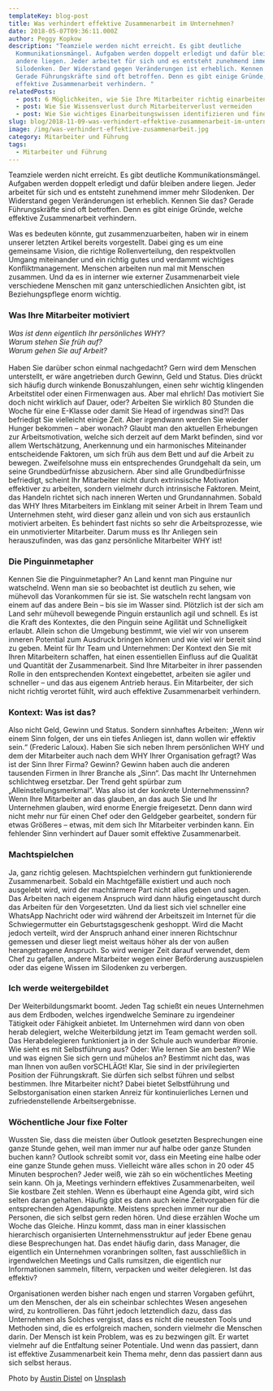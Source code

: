 ```yaml
---
templateKey: blog-post
title: Was verhindert effektive Zusammenarbeit im Unternehmen?
date: 2018-05-07T09:36:11.000Z
author: Peggy Kopkow
description: "Teamziele werden nicht erreicht. Es gibt deutliche
  Kommunikationsmängel. Aufgaben werden doppelt erledigt und dafür bleiben
  andere liegen. Jeder arbeitet für sich und es entsteht zunehmend immer mehr
  Silodenken. Der Widerstand gegen Veränderungen ist erheblich. Kennen Sie das?
  Gerade Führungskräfte sind oft betroffen. Denn es gibt einige Gründe, welche
  effektive Zusammenarbeit verhindern. "
relatedPosts:
  - post: 6 Möglichkeiten, wie Sie Ihre Mitarbeiter richtig einarbeiten
  - post: Wie Sie Wissensverlust durch Mitarbeiterverlust vermeiden
  - post: Wie Sie wichtiges Einarbeitungswissen identifizieren und finden
slug: blog/2018-11-09-was-verhindert-effektive-zusammenarbeit-im-unternehmen
image: /img/was-verhindert-effektive-zusammenarbeit.jpg
category: Mitarbeiter und Führung
tags:
  - Mitarbeiter und Führung
---
```

Teamziele werden nicht erreicht. Es gibt deutliche Kommunikationsmängel. Aufgaben werden doppelt erledigt und dafür bleiben andere liegen. Jeder arbeitet für sich und es entsteht zunehmend immer mehr Silodenken. Der Widerstand gegen Veränderungen ist erheblich. Kennen Sie das? Gerade Führungskräfte sind oft betroffen. Denn es gibt einige Gründe, welche effektive Zusammenarbeit verhindern.

Was es bedeuten könnte, gut zusammenzuarbeiten, haben wir in einem unserer letzten Artikel bereits vorgestellt. Dabei ging es um eine gemeinsame Vision, die richtige Rollenverteilung, den respektvollen Umgang miteinander und ein richtig gutes und verdammt wichtiges Konfliktmanagement. Menschen arbeiten nun mal mit Menschen zusammen. Und da es in interner wie externer Zusammenarbeit viele verschiedene Menschen  mit ganz unterschiedlichen Ansichten gibt, ist Beziehungspflege enorm wichtig. 

### Was Ihre Mitarbeiter motiviert

*Was ist denn eigentlich Ihr persönliches WHY?* \
*Warum stehen Sie früh auf?* \
*Warum gehen Sie auf Arbeit?* \
\
Haben Sie darüber schon einmal nachgedacht? Gern wird dem Menschen unterstellt, er wäre angetrieben durch Gewinn, Geld und Status. Dies drückt sich häufig durch winkende Bonuszahlungen, einen sehr wichtig klingenden Arbeitstitel oder einen Firmenwagen aus. Aber mal ehrlich! Das motiviert Sie doch nicht wirklich auf Dauer, oder? Arbeiten Sie wirklich 80 Stunden die Woche für eine E-Klasse oder damit Sie Head of irgendwas sind?! Das befriedigt Sie vielleicht einige Zeit. Aber irgendwann werden Sie wieder Hunger bekommen – aber wonach? Glaubt man den aktuellen Erhebungen zur Arbeitsmotivation, welche sich derzeit auf dem Markt befinden, sind vor allem Wertschätzung, Anerkennung und ein harmonisches Miteinander entscheidende Faktoren, um sich früh aus dem Bett und auf die Arbeit zu bewegen. Zweifelsohne muss ein entsprechendes Grundgehalt da sein, um seine Grundbedürfnisse abzusichern. Aber sind alle Grundbedürfnisse befriedigt, scheint Ihr Mitarbeiter nicht durch extrinsische Motivation effektiver zu arbeiten, sondern vielmehr durch intrinsische Faktoren. Meint, das Handeln richtet sich nach inneren Werten und Grundannahmen. Sobald das WHY Ihres Mitarbeiters im Einklang mit seiner Arbeit in Ihrem Team und Unternehmen steht, wird dieser ganz allein und von sich aus erstaunlich motiviert arbeiten. Es behindert fast nichts so sehr die Arbeitsprozesse, wie ein unmotivierter Mitarbeiter. Darum muss es Ihr Anliegen sein herauszufinden, was das ganz persönliche Mitarbeiter WHY ist!

### Die Pinguinmetapher

Kennen Sie die Pinguinmetapher? An Land kennt man Pinguine nur watschelnd. Wenn man sie so beobachtet ist deutlich zu sehen, wie mühevoll das Vorankommen für sie ist. Sie watscheln recht langsam von einem auf das andere Bein – bis sie im Wasser sind. Plötzlich ist der sich am Land sehr mühevoll bewegende Pinguin erstaunlich agil und schnell. Es ist die Kraft des Kontextes, die den Pinguin seine Agilität und Schnelligkeit erlaubt. Allein schon die Umgebung bestimmt, wie viel wir von unserem inneren Potential zum Ausdruck bringen können und wie viel wir bereit sind zu geben. Meint für Ihr Team und Unternehmen: Der Kontext den Sie mit Ihren Mitarbeitern schaffen, hat einen essentiellen Einfluss auf die Qualität und Quantität der Zusammenarbeit. Sind Ihre  Mitarbeiter in ihrer passenden Rolle in den entsprechenden Kontext eingebettet, arbeiten sie  agiler und schneller – und das aus eigenem Antrieb heraus. Ein Mitarbeiter, der sich nicht richtig verortet fühlt, wird auch effektive Zusammenarbeit verhindern.

### Kontext: Was ist das?

Also nicht Geld, Gewinn und Status. Sondern sinnhaftes Arbeiten: „Wenn wir einem Sinn folgen, der uns ein tiefes Anliegen ist, dann wollen wir effektiv sein.“ (Frederic Laloux). Haben Sie sich neben Ihrem persönlichen WHY und dem der Mitarbeiter auch nach dem WHY Ihrer Organisation gefragt? Was ist der Sinn Ihrer Firma? Gewinn? Gewinn haben auch die anderen tausenden Firmen in Ihrer Branche als „Sinn“. Das macht Ihr Unternehmen schlichtweg ersetzbar. Der Trend geht spürbar zum „Alleinstellungsmerkmal“. Was also ist der konkrete Unternehmenssinn? Wenn Ihre Mitarbeiter an das glauben, an das auch Sie und Ihr Unternehmen glauben, wird enorme Energie freigesetzt. Denn dann wird nicht mehr nur für einen Chef oder den Geldgeber gearbeitet, sondern für etwas Größeres – etwas, mit dem sich Ihr Mitarbeiter verbinden kann. Ein fehlender Sinn verhindert auf Dauer somit effektive Zusammenarbeit.

### Machtspielchen

Ja, ganz richtig gelesen. Machtspielchen verhindern gut funktionierende Zusammenarbeit. Sobald ein Machtgefälle existiert und auch noch ausgelebt wird, wird der machtärmere Part nicht alles geben und sagen. Das Arbeiten nach eigenem Anspruch wird dann häufig eingetauscht durch das Arbeiten für den Vorgesetzten. Und da liest sich viel schneller eine WhatsApp Nachricht oder wird während der Arbeitszeit im Internet für die Schwiegermutter ein Geburtstagsgeschenk geshoppt. Wird die Macht jedoch verteilt, wird der Anspruch anhand einer inneren Richtschnur gemessen und dieser liegt meist weitaus höher als der von außen herangetragene Anspruch. So wird weniger Zeit darauf verwendet, dem Chef zu gefallen, andere Mitarbeiter wegen einer Beförderung auszuspielen oder das eigene Wissen im Silodenken zu verbergen.

### Ich werde weitergebildet

Der Weiterbildungsmarkt boomt. Jeden Tag schießt ein neues Unternehmen aus dem Erdboden, welches irgendwelche Seminare zu irgendeiner Tätigkeit oder Fähigkeit anbietet. Im Unternehmen wird dann von oben herab delegiert, welche Weiterbildung  jetzt im Team gemacht werden soll. Das Herabdelegieren funktioniert ja in der Schule auch wunderbar #ironie. Wie sieht es mit Selbstführung aus? Oder: Wie lernen Sie am besten? Wie und was eignen Sie sich gern und mühelos an? Bestimmt nicht das, was man Ihnen von außen vorSCHLÄGt! Klar, Sie sind in der privilegierten Position der Führungskraft. Sie dürfen sich selbst führen und selbst bestimmen. Ihre Mitarbeiter nicht? Dabei bietet Selbstführung und Selbstorganisation einen starken Anreiz für kontinuierliches Lernen und zufriedenstellende Arbeitsergebnisse. 

### Wöchentliche Jour fixe Folter

Wussten Sie, dass die meisten über Outlook gesetzten Besprechungen eine ganze Stunde gehen, weil man immer nur auf halbe oder ganze Stunden buchen kann? Outlook schreibt somit vor, dass ein Meeting eine halbe oder eine ganze Stunde gehen muss. Vielleicht wäre alles schon in 20 oder 45 Minuten besprochen? Jeder weiß, wie zäh so ein wöchentliches Meeting sein kann. Oh ja, Meetings verhindern effektives Zusammenarbeiten, weil Sie kostbare Zeit stehlen.  Wenn es überhaupt eine Agenda gibt, wird sich selten daran gehalten. Häufig gibt es dann auch keine Zeitvorgaben für die entsprechenden Agendapunkte. Meistens sprechen immer nur die Personen, die sich selbst gern reden hören. Und diese erzählen Woche um Woche das Gleiche. Hinzu kommt, dass man in einer klassischen hierarchisch organisierten Unternehmensstruktur auf jeder Ebene genau diese Besprechungen hat. Das endet häufig darin, dass Manager, die eigentlich ein Unternehmen voranbringen sollten, fast ausschließlich in irgendwelchen Meetings und Calls rumsitzen, die eigentlich nur Informationen sammeln, filtern, verpacken und weiter delegieren. Ist das effektiv?

Organisationen werden bisher nach engen und starren Vorgaben geführt, um den Menschen, der als ein scheinbar schlechtes Wesen angesehen wird, zu kontrollieren. Das führt jedoch letztendlich dazu, dass das Unternehmen als Solches vergisst, dass es nicht die neuesten Tools und Methoden sind, die es erfolgreich machen, sondern vielmehr die Menschen darin. Der Mensch ist kein Problem, was es zu bezwingen gilt. Er wartet vielmehr auf die Entfaltung seiner Potentiale. Und wenn das passiert, dann ist effektive Zusammenarbeit kein Thema mehr, denn das passiert dann aus sich selbst heraus.

Photo by [Austin Distel](https://unsplash.com/@austindistel?utm_source=unsplash&utm_medium=referral&utm_content=creditCopyText) on [Unsplash](https://unsplash.com/s/photos/meeting-office?utm_source=unsplash&utm_medium=referral&utm_content=creditCopyText)